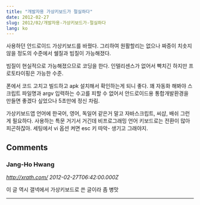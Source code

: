 ```yaml
---
title: "개발자용 가상키보드가 절실하다"
date: 2012-02-27
slug: 2012/02/개발자용-가상키보드가-절실하다
lang: ko
---
```


사용하던 안드로이드 가상키보드를 바꿨다. 그리하여 원활할리는 없으나 짜증이 치솟지 않을 정도의 수준에서 쉘질과 빔질이 가능해졌다. 

빔질이 현실적으로 가능해졌으므로 코딩을 한다. 인텔리센스가 없어서 빡치긴 하지만 프로토타이핑은 가능한 수준. 

폰에서 코드 고치고 빌드하고 apk 설치해서 확인하는게 되니 좋다. 꽤 자동화 해봐야 스크립트 파일명과 argv 입력하는 수고를 피할 수 없어서 안드로이드용 통합개발환경을 만들면 좋겠다 싶었으나 5초만에 정신 차림. 

가상키보드앱 언어에 한국어, 영어, 독일어 같은거 말고 자바스크립트, 씨샵, 배쉬 그런게 필요하다. 사용하는 특문 거기서 거긴데 비프로그래밍 언어 키보드로는 전환이 많아 피곤하잖아. 세팅에서 vi 옵션 켜면 esc 키 따악- 생기고 그래야지.

## Comments

### Jang-Ho Hwang
*http://xrath.com/*
*2012-02-27T06:42:00.000Z*

이 글 역시 갤넥에서 가상키보드로 쓴 글이라 좀 병맛

---

